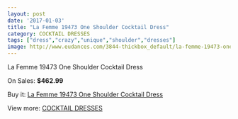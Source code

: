```yaml
---
layout: post
date: '2017-01-03'
title: "La Femme 19473 One Shoulder Cocktail Dress"
category: COCKTAIL DRESSES
tags: ["dress","crazy","unique","shoulder","dresses"]
image: http://www.eudances.com/3844-thickbox_default/la-femme-19473-one-shoulder-cocktail-dress.jpg
---
```

La Femme 19473 One Shoulder Cocktail Dress

On Sales: **$462.99**
<a href="https://www.eudances.com/en/cocktail-dresses/1283-la-femme-19473-one-shoulder-cocktail-dress.html"><amp-img layout="responsive" width="600" height="600" src="//www.eudances.com/3844-thickbox_default/la-femme-19473-one-shoulder-cocktail-dress.jpg" alt="La Femme 19473 One Shoulder Cocktail Dress 0" /></a>
<a href="https://www.eudances.com/en/cocktail-dresses/1283-la-femme-19473-one-shoulder-cocktail-dress.html"><amp-img layout="responsive" width="600" height="600" src="//www.eudances.com/3846-thickbox_default/la-femme-19473-one-shoulder-cocktail-dress.jpg" alt="La Femme 19473 One Shoulder Cocktail Dress 1" /></a>
<a href="https://www.eudances.com/en/cocktail-dresses/1283-la-femme-19473-one-shoulder-cocktail-dress.html"><amp-img layout="responsive" width="600" height="600" src="//www.eudances.com/3845-thickbox_default/la-femme-19473-one-shoulder-cocktail-dress.jpg" alt="La Femme 19473 One Shoulder Cocktail Dress 2" /></a>

Buy it: [La Femme 19473 One Shoulder Cocktail Dress](https://www.eudances.com/en/cocktail-dresses/1283-la-femme-19473-one-shoulder-cocktail-dress.html "La Femme 19473 One Shoulder Cocktail Dress")

View more: [COCKTAIL DRESSES](https://www.eudances.com/en/14-cocktail-dresses "COCKTAIL DRESSES")